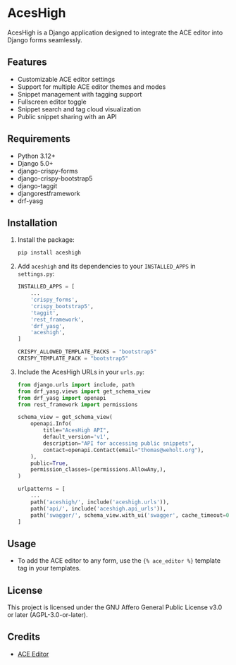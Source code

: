# AcesHigh

AcesHigh is a Django application designed to integrate the ACE editor into Django forms seamlessly.

## Features
- Customizable ACE editor settings
- Support for multiple ACE editor themes and modes
- Snippet management with tagging support
- Fullscreen editor toggle
- Snippet search and tag cloud visualization
- Public snippet sharing with an API

## Requirements
- Python 3.12+
- Django 5.0+
- django-crispy-forms
- django-crispy-bootstrap5
- django-taggit
- djangorestframework
- drf-yasg

## Installation
1. Install the package:
    ```bash
    pip install aceshigh
    ```

2. Add `aceshigh` and its dependencies to your `INSTALLED_APPS` in `settings.py`:
    ```python
    INSTALLED_APPS = [
        ...
        'crispy_forms',
        'crispy_bootstrap5',
        'taggit',
        'rest_framework',
        'drf_yasg',
        'aceshigh',
    ]

    CRISPY_ALLOWED_TEMPLATE_PACKS = "bootstrap5"
    CRISPY_TEMPLATE_PACK = "bootstrap5"
    ```

3. Include the AcesHigh URLs in your `urls.py`:
    ```python
    from django.urls import include, path
    from drf_yasg.views import get_schema_view
    from drf_yasg import openapi
    from rest_framework import permissions

    schema_view = get_schema_view(
        openapi.Info(
            title="AcesHigh API",
            default_version='v1',
            description="API for accessing public snippets",
            contact=openapi.Contact(email="thomas@weholt.org"),
        ),
        public=True,
        permission_classes=(permissions.AllowAny,),
    )

    urlpatterns = [
        ...
        path('aceshigh/', include('aceshigh.urls')),
        path('api/', include('aceshigh.api_urls')),
        path('swagger/', schema_view.with_ui('swagger', cache_timeout=0), name='schema-swagger-ui'),
    ]
    ```

## Usage
- To add the ACE editor to any form, use the `{% ace_editor %}` template tag in your templates.

## License
This project is licensed under the GNU Affero General Public License v3.0 or later (AGPL-3.0-or-later).

## Credits
- [ACE Editor](https://github.com/ajaxorg/ace)